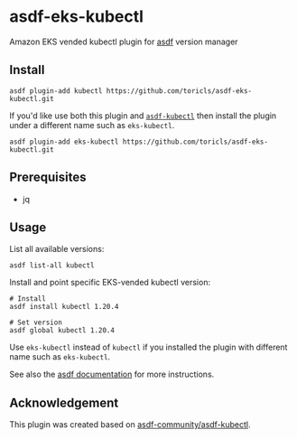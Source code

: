 # asdf-eks-kubectl

Amazon EKS vended kubectl plugin for [asdf](https://github.com/asdf-vm/asdf) version manager

## Install

```
asdf plugin-add kubectl https://github.com/toricls/asdf-eks-kubectl.git
```

If you'd like use both this plugin and [`asdf-kubectl`](https://github.com/asdf-community/asdf-kubectl) then install the plugin under a different name such as `eks-kubectl`.

```
asdf plugin-add eks-kubectl https://github.com/toricls/asdf-eks-kubectl.git
```

## Prerequisites

- jq

## Usage

List all available versions:

```
asdf list-all kubectl
```

Install and point specific EKS-vended kubectl version:

```
# Install
asdf install kubectl 1.20.4

# Set version
asdf global kubectl 1.20.4
```

Use `eks-kubectl` instead of `kubectl` if you installed the plugin with different name such as `eks-kubectl`.

See also the [asdf documentation](https://asdf-vm.com/#/core-manage-versions?id=install-version) for more instructions.

## Acknowledgement

This plugin was created based on [asdf-community/asdf-kubectl](https://github.com/asdf-community/asdf-kubectl).
